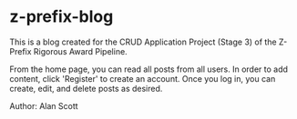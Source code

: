 # z-prefix-blog

This is a blog created for the CRUD Application Project (Stage 3) of the Z-Prefix Rigorous Award Pipeline.

From the home page, you can read all posts from all users. In order to add content, click 'Register' to create an account. Once you log in, you can create, edit, and delete posts as desired.

Author: Alan Scott

